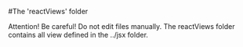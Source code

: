 #The 'reactViews' folder

Attention! Be careful! Do not edit files manually.
The reactViews folder contains all view defined in the ../jsx folder. 